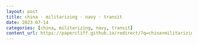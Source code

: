 ```yaml
---
layout: post
title: china · militarizing · navy · transit
date: 2023-07-14
categories: [china, militarizing, navy, transit]
content_url: https://papercliff.github.io/redirect/?q=china+militarizing+navy+transit&tbs=cdr:1,cd_min:7/13/2023,cd_max:7/15/2023
---
```

